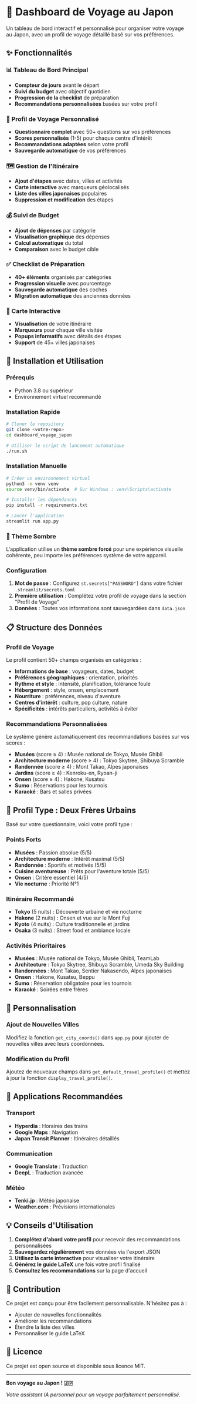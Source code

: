 # 🗾 Dashboard de Voyage au Japon

Un tableau de bord interactif et personnalisé pour organiser votre voyage au Japon, avec un profil de voyage détaillé basé sur vos préférences.

## ✨ Fonctionnalités

### 📊 Tableau de Bord Principal
- **Compteur de jours** avant le départ
- **Suivi du budget** avec objectif quotidien
- **Progression de la checklist** de préparation
- **Recommandations personnalisées** basées sur votre profil

### 👥 Profil de Voyage Personnalisé
- **Questionnaire complet** avec 50+ questions sur vos préférences
- **Scores personnalisés** (1-5) pour chaque centre d'intérêt
- **Recommandations adaptées** selon votre profil
- **Sauvegarde automatique** de vos préférences

### 🗺️ Gestion de l'Itinéraire
- **Ajout d'étapes** avec dates, villes et activités
- **Carte interactive** avec marqueurs géolocalisés
- **Liste des villes japonaises** populaires
- **Suppression et modification** des étapes

### 💰 Suivi de Budget
- **Ajout de dépenses** par catégorie
- **Visualisation graphique** des dépenses
- **Calcul automatique** du total
- **Comparaison** avec le budget cible

### ✅ Checklist de Préparation
- **40+ éléments** organisés par catégories
- **Progression visuelle** avec pourcentage
- **Sauvegarde automatique** des coches
- **Migration automatique** des anciennes données

### 🗾 Carte Interactive
- **Visualisation** de votre itinéraire
- **Marqueurs** pour chaque ville visitée
- **Popups informatifs** avec détails des étapes
- **Support** de 45+ villes japonaises



## 🚀 Installation et Utilisation

### Prérequis
- Python 3.8 ou supérieur
- Environnement virtuel recommandé

### Installation Rapide
```bash
# Cloner le repository
git clone <votre-repo>
cd dashboard_voyage_japon

# Utiliser le script de lancement automatique
./run.sh
```

### Installation Manuelle
```bash
# Créer un environnement virtuel
python3 -m venv venv
source venv/bin/activate  # Sur Windows : venv\Scripts\activate

# Installer les dépendances
pip install -r requirements.txt

# Lancer l'application
streamlit run app.py
```

### 🎨 Thème Sombre
L'application utilise un **thème sombre forcé** pour une expérience visuelle cohérente, peu importe les préférences système de votre appareil.

### Configuration
1. **Mot de passe** : Configurez `st.secrets["PASSWORD"]` dans votre fichier `.streamlit/secrets.toml`
2. **Première utilisation** : Complétez votre profil de voyage dans la section "Profil de Voyage"
3. **Données** : Toutes vos informations sont sauvegardées dans `data.json`

## 📋 Structure des Données

### Profil de Voyage
Le profil contient 50+ champs organisés en catégories :
- **Informations de base** : voyageurs, dates, budget
- **Préférences géographiques** : orientation, priorités
- **Rythme et style** : intensité, planification, tolérance foule
- **Hébergement** : style, onsen, emplacement
- **Nourriture** : préférences, niveau d'aventure
- **Centres d'intérêt** : culture, pop culture, nature
- **Spécificités** : intérêts particuliers, activités à éviter

### Recommandations Personnalisées
Le système génère automatiquement des recommandations basées sur vos scores :
- **Musées** (score ≥ 4) : Musée national de Tokyo, Musée Ghibli
- **Architecture moderne** (score ≥ 4) : Tokyo Skytree, Shibuya Scramble
- **Randonnée** (score ≥ 4) : Mont Takao, Alpes japonaises
- **Jardins** (score ≥ 4) : Kenroku-en, Ryoan-ji
- **Onsen** (score ≥ 4) : Hakone, Kusatsu
- **Sumo** : Réservations pour les tournois
- **Karaoké** : Bars et salles privées



## 🎯 Profil Type : Deux Frères Urbains

Basé sur votre questionnaire, voici votre profil type :

### Points Forts
- **Musées** : Passion absolue (5/5)
- **Architecture moderne** : Intérêt maximal (5/5)
- **Randonnée** : Sportifs et motivés (5/5)
- **Cuisine aventureuse** : Prêts pour l'aventure totale (5/5)
- **Onsen** : Critère essentiel (4/5)
- **Vie nocturne** : Priorité N°1

### Itinéraire Recommandé
- **Tokyo** (5 nuits) : Découverte urbaine et vie nocturne
- **Hakone** (2 nuits) : Onsen et vue sur le Mont Fuji
- **Kyoto** (4 nuits) : Culture traditionnelle et jardins
- **Osaka** (3 nuits) : Street food et ambiance locale

### Activités Prioritaires
- **Musées** : Musée national de Tokyo, Musée Ghibli, TeamLab
- **Architecture** : Tokyo Skytree, Shibuya Scramble, Umeda Sky Building
- **Randonnées** : Mont Takao, Sentier Nakasendo, Alpes japonaises
- **Onsen** : Hakone, Kusatsu, Beppu
- **Sumo** : Réservation obligatoire pour les tournois
- **Karaoké** : Soirées entre frères

## 🔧 Personnalisation

### Ajout de Nouvelles Villes
Modifiez la fonction `get_city_coords()` dans `app.py` pour ajouter de nouvelles villes avec leurs coordonnées.

### Modification du Profil
Ajoutez de nouveaux champs dans `get_default_travel_profile()` et mettez à jour la fonction `display_travel_profile()`.



## 📱 Applications Recommandées

### Transport
- **Hyperdia** : Horaires des trains
- **Google Maps** : Navigation
- **Japan Transit Planner** : Itinéraires détaillés

### Communication
- **Google Translate** : Traduction
- **DeepL** : Traduction avancée

### Météo
- **Tenki.jp** : Météo japonaise
- **Weather.com** : Prévisions internationales

## 💡 Conseils d'Utilisation

1. **Complétez d'abord votre profil** pour recevoir des recommandations personnalisées
2. **Sauvegardez régulièrement** vos données via l'export JSON
3. **Utilisez la carte interactive** pour visualiser votre itinéraire
4. **Générez le guide LaTeX** une fois votre profil finalisé
5. **Consultez les recommandations** sur la page d'accueil

## 🤝 Contribution

Ce projet est conçu pour être facilement personnalisable. N'hésitez pas à :
- Ajouter de nouvelles fonctionnalités
- Améliorer les recommandations
- Étendre la liste des villes
- Personnaliser le guide LaTeX

## 📄 Licence

Ce projet est open source et disponible sous licence MIT.

---

**Bon voyage au Japon ! 🇯🇵**

*Votre assistant IA personnel pour un voyage parfaitement personnalisé.*
